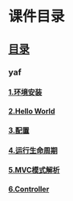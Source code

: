 # 课件目录

## [目录](https://github.com/jhq0113/yafr/blob/master/docs/index.md)

### yaf
#### [1.环境安装](https://github.com/jhq0113/yafr/blob/master/docs/1.环境安装.md)
#### [2.Hello World](https://github.com/jhq0113/yafr/blob/master/docs/2.HelloWorld.md)
#### [3.配置](https://github.com/jhq0113/yafr/blob/master/docs/3.配置.md)
#### [4.运行生命周期](https://github.com/jhq0113/yafr/blob/master/docs/4.运行生命周期.md)
#### [5.MVC模式解析](https://github.com/jhq0113/yafr/blob/master/docs/5.MVC模式解析.md)
#### [6.Controller](https://github.com/jhq0113/yafr/blob/master/docs/6.Controller.md)